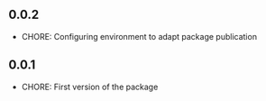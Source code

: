 ## 0.0.2

* CHORE: Configuring environment to adapt package publication


## 0.0.1

* CHORE: First version of the package
